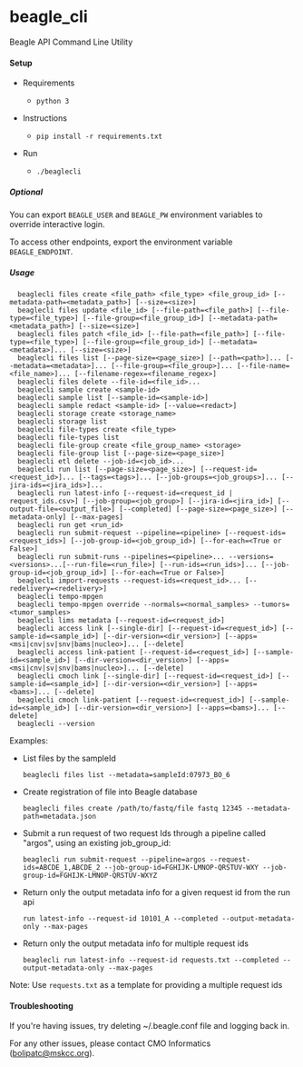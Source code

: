 # beagle_cli
Beagle API Command Line Utility

#### Setup
- Requirements
  - `python 3`

- Instructions
  - `pip install -r requirements.txt`

- Run
  - `./beaglecli`


##### Optional

You can export `BEAGLE_USER` and `BEAGLE_PW` environment variables to override interactive login.

To access other endpoints, export the environment variable `BEAGLE_ENDPOINT`.


##### Usage
```
  beaglecli files create <file_path> <file_type> <file_group_id> [--metadata-path=<metadata_path>] [--size=<size>]
  beaglecli files update <file_id> [--file-path=<file_path>] [--file-type=<file_type>] [--file-group=<file_group_id>] [--metadata-path=<metadata_path>] [--size=<size>]
  beaglecli files patch <file_id> [--file-path=<file_path>] [--file-type=<file_type>] [--file-group=<file_group_id>] [--metadata=<metadata>]... [--size=<size>]
  beaglecli files list [--page-size=<page_size>] [--path=<path>]... [--metadata=<metadata>]... [--file-group=<file_group>]... [--file-name=<file_name>]... [--filename-regex=<filename_regex>]
  beaglecli files delete --file-id=<file_id>...
  beaglecli sample create <sample-id>
  beaglecli sample list [--sample-id=<sample-id>]
  beaglecli sample redact <sample-id> [--value=<redact>]
  beaglecli storage create <storage_name>
  beaglecli storage list
  beaglecli file-types create <file_type>
  beaglecli file-types list
  beaglecli file-group create <file_group_name> <storage>
  beaglecli file-group list [--page-size=<page_size>]
  beaglecli etl delete --job-id=<job_id>...
  beaglecli run list [--page-size=<page_size>] [--request-id=<request_id>]... [--tags=<tags>]... [--job-groups=<job_groups>]... [--jira-ids=<jira_ids>]...
  beaglecli run latest-info [--request-id=<request_id | request_ids.csv>] [--job-group=<job_group>] [--jira-id=<jira_id>] [--output-file=<output_file>] [--completed] [--page-size=<page_size>] [--metadata-only] [--max-pages]
  beaglecli run get <run_id>
  beaglecli run submit-request --pipeline=<pipeline> [--request-ids=<request_ids>] [--job-group-id=<job_group_id>] [--for-each=<True or False>]
  beaglecli run submit-runs --pipelines=<pipeline>... --versions=<versions>...[--run-file=<run_file>] [--run-ids=<run_ids>]... [--job-group-id=<job_group_id>] [--for-each=<True or False>]
  beaglecli import-requests --request-ids=<request_id>... [--redelivery=<redelivery>]
  beaglecli tempo-mpgen
  beaglecli tempo-mpgen override --normals=<normal_samples> --tumors=<tumor_samples>
  beaglecli lims metadata [--request-id=<request_id>]
  beaglecli access link [--single-dir] [--request-id=<request_id>] [--sample-id=<sample_id>] [--dir-version=<dir_version>] [--apps=<msi|cnv|sv|snv|bams|nucleo>]... [--delete]
  beaglecli access link-patient [--request-id=<request_id>] [--sample-id=<sample_id>] [--dir-version=<dir_version>] [--apps=<msi|cnv|sv|snv|bams|nucleo>]... [--delete]
  beaglecli cmoch link [--single-dir] [--request-id=<request_id>] [--sample-id=<sample_id>] [--dir-version=<dir_version>] [--apps=<bams>]... [--delete]
  beaglecli cmoch link-patient [--request-id=<request_id>] [--sample-id=<sample_id>] [--dir-version=<dir_version>] [--apps=<bams>]... [--delete]
  beaglecli --version
```
 Examples:
- List files by the sampleId
  ```
  beaglecli files list --metadata=sampleId:07973_BO_6

  ```
- Create registration of file into Beagle database
  ```
  beaglecli files create /path/to/fastq/file fastq 12345 --metadata-path=metadata.json
  ```
- Submit a run request of two request Ids through a pipeline called "argos", using an existing job_group_id:
  ```
  beaglecli run submit-request --pipeline=argos --request-ids=ABCDE_1,ABCDE_2 --job-group-id=FGHIJK-LMNOP-QRSTUV-WXY --job-group-id=FGHIJK-LMNOP-QRSTUV-WXYZ
  ```
- Return only the output metadata info for a given request id from the run api
  ```
  run latest-info --request-id 10101_A --completed --output-metadata-only --max-pages
  ```
- Return only the output metadata info for multiple request ids
  ```
  beaglecli run latest-info --request-id requests.txt --completed --output-metadata-only --max-pages
  ```
Note: Use `requests.txt` as a template for providing a multiple request ids

#### Troubleshooting

If you're having issues, try deleting ~/.beagle.conf file and logging back in.

For any other issues, please contact CMO Informatics (bolipatc@mskcc.org).
